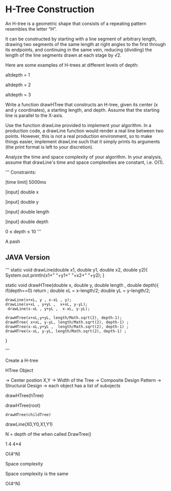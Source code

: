 # H-Tree Construction

An H-tree is a geometric shape that consists of a repeating pattern resembles the letter “H”.

It can be constructed by starting with a line segment of arbitrary length, drawing two segments of the same length at right angles to the first through its endpoints, and continuing in the same vein, reducing (dividing) the length of the line segments drawn at each stage by √2.

Here are some examples of H-trees at different levels of depth:

altdepth = 1

altdepth = 2

altdepth = 3

Write a function drawHTree that constructs an H-tree, given its center (x and y coordinates), a starting length, and depth. Assume that the starting line is parallel to the X-axis.

Use the function drawLine provided to implement your algorithm. In a production code, a drawLine function would render a real line between two points. However, this is not a real production environment, so to make things easier, implement drawLine such that it simply prints its arguments (the print format is left to your discretion).

Analyze the time and space complexity of your algorithm. In your analysis, assume that drawLine's time and space complexities are constant, i.e. O(1).

'''
Constraints:

[time limit] 5000ms

[input] double x

[input] double y

[input] double length

[input] double depth

0 ≤ depth ≤ 10
'''

A pash





## JAVA Version

'''
 static void drawLine(double x1, double y1, double x2, double y2){
    System.out.println(x1+" "+y1+" "+x2+" "+y2);
  }
  
  static void drawHTree(double x, double y, double length , double depth){
    if(depth==0) return ;
    double xL = x-length/2;
    double yL = y-length/2;
    
    drawLine(x+xL, y , x-xL , y);
    drawLine(x+xL , y+yL ,  x+xL, y-yL);
     drawLine(x-xL , y+yL ,  x-xL, y-yL);
    
    drawHTree(x+xL,y+yL, length/Math.sqrt(2), depth-1);
    drawHTree( x+xL, y-yL, length/Math.sqrt(2), depth-1) ;
    drawHTree(x-xL,y+yL ,  length/Math.sqrt(2), depth-1) ;
    drawHTree(x-xL, y-yL, length/Math.sqrt(2), depth-1) ;
      
  }

'''

Create a H-tree


HTree Object

-> Center postion X,Y
-> Width of the Tree
-> Composite Design Pattern
    -> Structural Design 
    -> each object has a list of subojects


drawHTree(hTree)

drawHTree(root)

    drawHTree(childTree)

drawLine(X0,Y0,X1,Y1)



N = depth of the when called DrawTree()

1
4
4*4

O(4^N)

Space complexity

Space complexity is the same

O(4^N)






